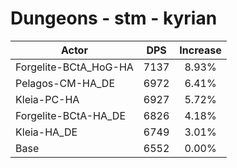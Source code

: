 # Dungeons - stm - kyrian
| Actor | DPS | Increase |
|---|:---:|:---:|
|Forgelite-BCtA_HoG-HA|7137|8.93%|
|Pelagos-CM-HA_DE|6972|6.41%|
|Kleia-PC-HA|6927|5.72%|
|Forgelite-BCtA-HA_DE|6826|4.18%|
|Kleia-HA_DE|6749|3.01%|
|Base|6552|0.00%|
